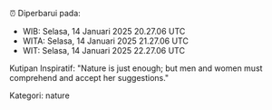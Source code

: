 ⏰ Diperbarui pada:
- WIB: Selasa, 14 Januari 2025 20.27.06 UTC
- WITA: Selasa, 14 Januari 2025 21.27.06 UTC
- WIT: Selasa, 14 Januari 2025 22.27.06 UTC

Kutipan Inspiratif:
"Nature is just enough; but men and women must comprehend and accept her suggestions."


Kategori: nature

